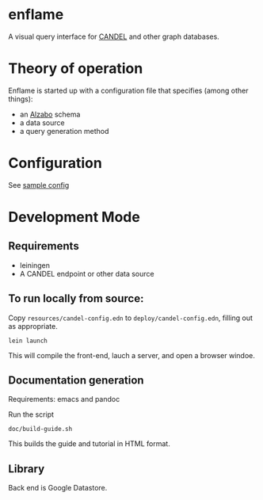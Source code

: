 # enflame

A visual query interface for [CANDEL](https://www.parkerici.org/research-project/candel-data-analysis-platform/) and other graph databases.


# Theory of operation

Enflame is started up with a configuration file that specifies (among other things):
- an [Alzabo](https://github.com/CANDELbio/alzabo) schema
- a data source
- a query generation method

# Configuration

See [sample config](resources/candel-config.edn)

# Development Mode

## Requirements

- leiningen
- A CANDEL endpoint or other data source


## To run locally from source:

Copy `resources/candel-config.edn` to `deploy/candel-config.edn`, filling out as appropriate.

    lein launch

This will compile the front-end, lauch a server, and open a browser windoe.

## Documentation generation

Requirements: emacs and pandoc

Run the script

    doc/build-guide.sh
	
This builds the guide and tutorial in HTML format.



## Library

Back end is Google Datastore.


